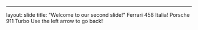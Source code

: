 ---
layout: slide
title: "Welcome to our second slide!"
Ferrari 458 Italia!
Porsche 911 Turbo
Use the left arrow to go back!
